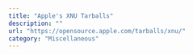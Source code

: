 ```yaml
---
title: "Apple's XNU Tarballs"
description: ""
url: "https://opensource.apple.com/tarballs/xnu/"
category: "Miscellaneous"
---
```


